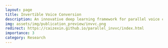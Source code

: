 ```yaml
---
layout: page
title: Invertible Voice Conversion
description: An innovative deep learning framework for parallel voice conversion 
img: assets/img/publication_preview/invvc.png
redirect: https://caizexin.github.io/parallel_invvc/index.html
importance: 3
category: Research
---
```


